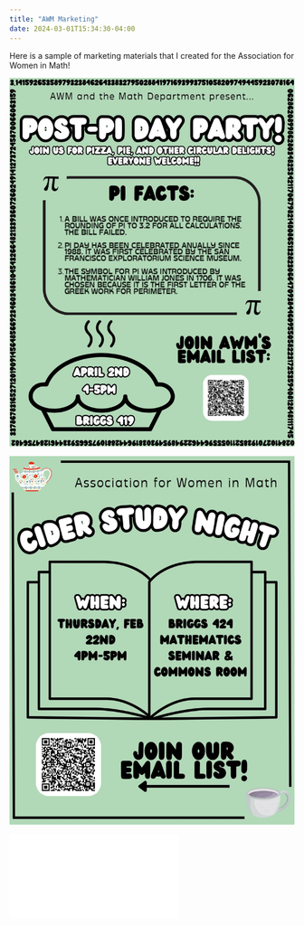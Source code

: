 ```yaml
---
title: "AWM Marketing"
date: 2024-03-01T15:34:30-04:00
---
```


Here is a sample of marketing materials that I created for the Association for Women in Math! 




![AWM Marketing Presentation2](/assets/images/PiDay.jpg)

![AWM Marketing Presentation3](/assets/images/Cider.jpg)

![AWM Marketing Presentation1](/assets/images/TEA.pdf)

